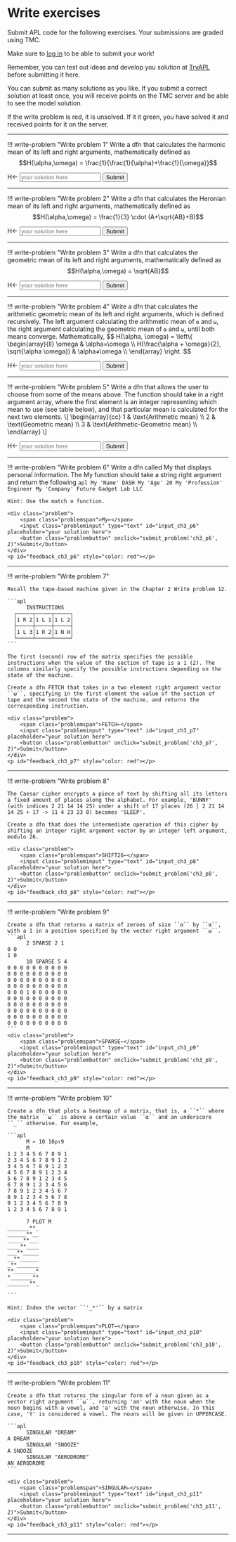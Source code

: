 # Write exercises

Submit APL code for the following exercises.
Your submissions are graded using TMC.

Make sure to [log in](../../account.md) to be able to submit your work!

Remember, you can test out ideas and develop you solution at [TryAPL](https://tryapl.org) before submitting it here.

You can submit as many solutions as you like.
If you submit a correct solution at least once, you will receive points on the TMC server and be able to see the model solution.

If the write problem is red, it is unsolved. If it it green, you have solved it and received points for it on the server.

---

!!! write-problem "Write problem 1"
    Write a dfn that calculates the harmonic mean of its left and right arguments, mathematically defined as $$H(\alpha,\omega) = \frac{1}{\frac{1}{\alpha}+\frac{1}{\omega}}$$
    <div class="problem">
        <span class="problemspan">H←</span>
        <input class="probleminput" type="text" id="input_ch3_p1" placeholder="your solution here">
        <button class="problembutton" onclick="submit_problem('ch3_p1', 2)">Submit</button>
    </div>
    <p id="feedback_ch3_p1" style="color: red"></p>

---

!!! write-problem "Write problem 2"
    Write a dfn that calculates the Heronian mean of its left and right arguments, mathematically defined as $$H(\alpha,\omega) = \frac{1}{3} \cdot (A+\sqrt{AB}+B)$$
    <div class="problem">
        <span class="problemspan">H←</span>
        <input class="probleminput" type="text" id="input_ch3_p2" placeholder="your solution here">
        <button class="problembutton" onclick="submit_problem('ch3_p2', 2)">Submit</button>
    </div>
    <p id="feedback_ch3_p2" style="color: red"></p>

---

!!! write-problem "Write problem 3"
    Write a dfn that calculates the geometric mean of its left and right arguments, mathematically defined as $$H(\alpha,\omega) = \sqrt{AB}$$
    <div class="problem">
        <span class="problemspan">H←</span>
        <input class="probleminput" type="text" id="input_ch3_p2" placeholder="your solution here">
        <button class="problembutton" onclick="submit_problem('ch3_p3', 2)">Submit</button>
    </div>
    <p id="feedback_ch3_p3" style="color: red"></p>

---


!!! write-problem "Write problem 4"
    Write a dfn that calculates the arithmetic geometric mean of its left and right arguments, which is defined recursively. The left argument calculating the arithmetic mean of ``⍺`` and ``⍵``, the right argument calculating the geometric mean of ``⍺`` and ``⍵``, until both means converge. Mathematically,
    $$   H(\alpha, \omega) = \\left\\{
    \\begin{array}{ll}
        \omega & \\alpha=\\omega \\\\
        H(\frac{\alpha + \omega}{2}, \sqrt{\alpha \omega}) & \\alpha≠\\omega \\\\
    \\end{array} 
    \\right. $$
    <div class="problem">
        <span class="problemspan">H←</span>
        <input class="probleminput" type="text" id="input_ch3_p4" placeholder="your solution here">
        <button class="problembutton" onclick="submit_problem('ch3_p4', 2)">Submit</button>
    </div>
    <p id="feedback_ch3_p4" style="color: red"></p>

---

!!! write-problem "Write problem 5"
    Write a dfn that allows the user to choose from some of the means above. The function should take in a right argument array, where the first element is an integer representing which mean to use (see table below), and that particular mean is calculated for the next two elements.
    \\[
    \\begin{array}{cc}
        1 & \text{Arithmetic mean} \\\\
        2 & \text{Geometric mean} \\\\
        3 & \text{Arithmetic-Geometric mean} \\\\
    \\end{array}
    \\]
    <div class="problem">
        <span class="problemspan">H←</span>
        <input class="probleminput" type="text" id="input_ch3_p5" placeholder="your solution here">
        <button class="problembutton" onclick="submit_problem('ch3_p5', 2)">Submit</button>
    </div>
    <p id="feedback_ch3_p5" style="color: red"></p>

---

!!! write-problem "Write problem 6"
    Write a dfn called My that displays personal information. The My function should take a string right argument and return the following
    ```apl
          My 'Name'
    DASH
          My 'Age'
    20
          My 'Profession'
    Engineer
          My 'Company'
    Future Gadget Lab LLC
    ```

    Hint: Use the match ≡ function.

    <div class="problem">
        <span class="problemspan">My←</span>
        <input class="probleminput" type="text" id="input_ch3_p6" placeholder="your solution here">
        <button class="problembutton" onclick="submit_problem('ch3_p6', 2)">Submit</button>
    </div>
    <p id="feedback_ch3_p6" style="color: red"></p>

---

!!! write-problem "Write problem 7"
    
    Recall the tape-based machine given in the Chapter 2 Write problem 12. 

    ```apl
          INSTRUCTIONS
      ┌─────┬─────┬─────┐
      │1 R 2│1 L 1│1 L 2│
      ├─────┼─────┼─────┤
      │1 L 3│1 R 2│1 N H│
      └─────┴─────┴─────┘
    ```

    The first (second) row of the matrix specifies the possible instructions when the value of the section of tape is a 1 (2). The columns similarly specify the possible instructions depending on the state of the machine.

    Create a dfn FETCH that takes in a two element right argument vector ``⍵``, specifying in the first element the value of the section of tape and the second the state of the machine, and returns the corresponding instruction.

    <div class="problem">
        <span class="problemspan">FETCH←</span>
        <input class="probleminput" type="text" id="input_ch3_p7" placeholder="your solution here">
        <button class="problembutton" onclick="submit_problem('ch3_p7', 2)">Submit</button>
    </div>
    <p id="feedback_ch3_p7" style="color: red"></p>

---

!!! write-problem "Write problem 8"
    
    The Caesar cipher encrypts a piece of text by shifting all its letters a fixed amount of places along the alphabet. For example, 'BUNNY' (with indices 2 21 14 14 25) under a shift of 17 places (26 | 2 21 14 14 25 + 17 -> 11 4 23 23 8) becomes 'SLEEP'. 

    Create a dfn that does the intermediate operation of this cipher by shifting an integer right argument vector by an integer left argument, modulo 26.

    <div class="problem">
        <span class="problemspan">SHIFT26←</span>
        <input class="probleminput" type="text" id="input_ch3_p8" placeholder="your solution here">
        <button class="problembutton" onclick="submit_problem('ch3_p8', 2)">Submit</button>
    </div>
    <p id="feedback_ch3_p8" style="color: red"></p>

---

!!! write-problem "Write problem 9"
    
    Create a dfn that returns a matrix of zeroes of size ``⍺`` by ``⍺``, with a 1 in a position specified by the vector right argument ``⍵``. 
    ```apl
          2 SPARSE 2 1
    0 0
    1 0
          10 SPARSE 5 4
    0 0 0 0 0 0 0 0 0 0
    0 0 0 0 0 0 0 0 0 0
    0 0 0 0 0 0 0 0 0 0
    0 0 0 0 0 0 0 0 0 0
    0 0 0 1 0 0 0 0 0 0
    0 0 0 0 0 0 0 0 0 0
    0 0 0 0 0 0 0 0 0 0
    0 0 0 0 0 0 0 0 0 0
    0 0 0 0 0 0 0 0 0 0
    0 0 0 0 0 0 0 0 0 0
    ```
    <div class="problem">
        <span class="problemspan">SPARSE←</span>
        <input class="probleminput" type="text" id="input_ch3_p9" placeholder="your solution here">
        <button class="problembutton" onclick="submit_problem('ch3_p9', 2)">Submit</button>
    </div>
    <p id="feedback_ch3_p9" style="color: red"></p>
---

!!! write-problem "Write problem 10"
    
    Create a dfn that plots a heatmap of a matrix, that is, a ``*`` where the matrix ``⍵`` is above a certain value ``⍺`` and an underscore ``_`` otherwise. For example,
    
    ```apl
          M ← 10 10⍴⍳9
          M
    1 2 3 4 5 6 7 8 9 1
    2 3 4 5 6 7 8 9 1 2
    3 4 5 6 7 8 9 1 2 3
    4 5 6 7 8 9 1 2 3 4
    5 6 7 8 9 1 2 3 4 5
    6 7 8 9 1 2 3 4 5 6
    7 8 9 1 2 3 4 5 6 7
    8 9 1 2 3 4 5 6 7 8
    9 1 2 3 4 5 6 7 8 9
    1 2 3 4 5 6 7 8 9 1

          7 PLOT M
    _______**_
    ______**__
    _____**___
    ____**____
    ___**_____
    __**______
    _**_______
    **_______*
    *_______**
    _______**_
      
    ```

    Hint: Index the vector ``'_*'`` by a matrix

    <div class="problem">
        <span class="problemspan">PLOT←</span>
        <input class="probleminput" type="text" id="input_ch3_p10" placeholder="your solution here">
        <button class="problembutton" onclick="submit_problem('ch3_p10', 2)">Submit</button>
    </div>
    <p id="feedback_ch3_p10" style="color: red"></p>
---

!!! write-problem "Write problem 11"
    
    Create a dfn that returns the singular form of a noun given as a vector right argument ``⍵``, returning 'an' with the noun when the noun begins with a vowel, and 'a' with the noun otherwise. In this case, 'Y' is considered a vowel. The nouns will be given in UPPERCASE.

    ```apl
          SINGULAR "DREAM"
    A DREAM
          SINGULAR "SNOOZE"
    A SNOOZE
          SINGULAR "AERODROME"
    AN AERODROME
    ```

    <div class="problem">
        <span class="problemspan">SINGULAR←</span>
        <input class="probleminput" type="text" id="input_ch3_p11" placeholder="your solution here">
        <button class="problembutton" onclick="submit_problem('ch3_p11', 2)">Submit</button>
    </div>
    <p id="feedback_ch3_p11" style="color: red"></p>
---
